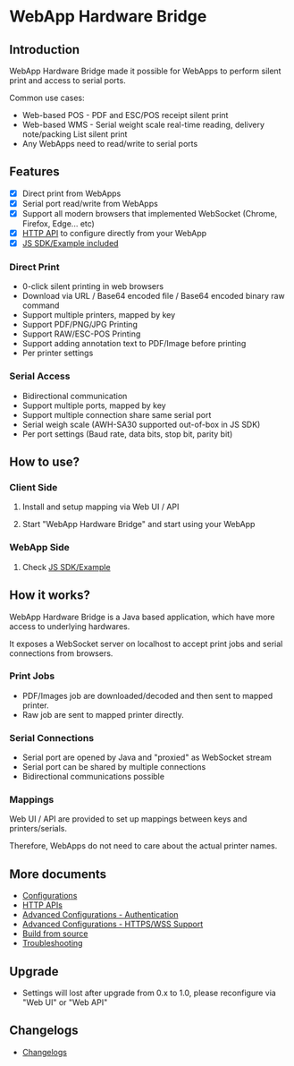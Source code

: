 # WebApp Hardware Bridge

## Introduction

WebApp Hardware Bridge made it possible for WebApps to perform silent print and access to serial ports.

Common use cases:
- Web-based POS - PDF and ESC/POS receipt silent print
- Web-based WMS - Serial weight scale real-time reading, delivery note/packing List silent print
- Any WebApps need to read/write to serial ports

## Features

- [x] Direct print from WebApps
- [x] Serial port read/write from WebApps
- [x] Support all modern browsers that implemented WebSocket (Chrome, Firefox, Edge... etc)
- [x] [HTTP API](HTTP_API.md) to configure directly from your WebApp
- [x] [JS SDK/Example included](demo)

### Direct Print
- 0-click silent printing in web browsers
- Download via URL / Base64 encoded file / Base64 encoded binary raw command
- Support multiple printers, mapped by key
- Support PDF/PNG/JPG Printing
- Support RAW/ESC-POS Printing
- Support adding annotation text to PDF/Image before printing
- Per printer settings

### Serial Access
- Bidirectional communication
- Support multiple ports, mapped by key
- Support multiple connection share same serial port
- Serial weigh scale (AWH-SA30 supported out-of-box in JS SDK)
- Per port settings (Baud rate, data bits, stop bit, parity bit)

## How to use?

### Client Side

1. Install and setup mapping via Web UI / API

2. Start "WebApp Hardware Bridge" and start using your WebApp

### WebApp Side

1. Check [JS SDK/Example](demo)

## How it works?

WebApp Hardware Bridge is a Java based application, which have more access to underlying hardwares.

It exposes a WebSocket server on localhost to accept print jobs and serial connections from browsers.

### Print Jobs 

- PDF/Images job are downloaded/decoded and then sent to mapped printer.
- Raw job are sent to mapped printer directly.

### Serial Connections

- Serial port are opened by Java and "proxied" as WebSocket stream
- Serial port can be shared by multiple connections
- Bidirectional communications possible

### Mappings

Web UI / API are provided to set up mappings between keys and printers/serials.

Therefore, WebApps do not need to care about the actual printer names.

## More documents

- [Configurations](CONFIGURATION.md)
- [HTTP APIs](HTTP_API.md)
- [Advanced Configurations - Authentication](ADVANCED.md#authentication)
- [Advanced Configurations - HTTPS/WSS Support](ADVANCED.md#httpswss-support)
- [Build from source](BUILD.md)
- [Troubleshooting](TROUBLESHOOT.md)

## Upgrade

- Settings will lost after upgrade from 0.x to 1.0, please reconfigure via "Web UI" or "Web API"

## Changelogs

- [Changelogs](README)